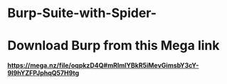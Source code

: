 # Burp-Suite-with-Spider-

<h1> Download Burp from this Mega link </h1>

<b>https://mega.nz/file/oqpkzD4Q#mRlmlYBkR5iMevGimsbY3cY-9I9hYZFPJphqQ57H9tg</b>
